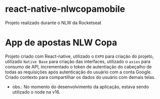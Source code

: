 # react-native-nlwcopamobile
Projeto realizado durante o NLW da Rocketseat

# App de apostas NLW Copa

Projeto criado com React-native, utilizado o `EXPO` para criação do projeto, utilizado `Native Base` para criação das interfaces, utilizado o `axios` para consumo de API, incrementado o token de autentiação do cabeçalho de todas as requisições após autenticação do usuário com a conta Google. Criado contexto para compartilhar os dados do usuário com demais telas.

- obs.: No momento do desenvolvimento da aplicação, estava sendo utilizado o node na v16.
